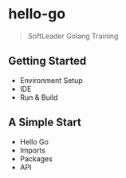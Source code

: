 # hello-go

> SoftLeader Golang Training

## Getting Started

- Environment Setup
- IDE
- Run & Build

## A Simple Start

- Hello Go
- Imports
- Packages
- API
